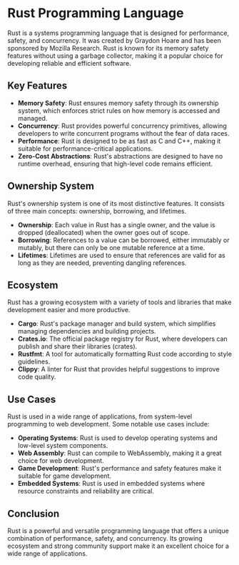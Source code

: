 # Rust Programming Language

Rust is a systems programming language that is designed for performance, safety, and concurrency. It was created by Graydon Hoare and has been sponsored by Mozilla Research. Rust is known for its memory safety features without using a garbage collector, making it a popular choice for developing reliable and efficient software.

## Key Features

- **Memory Safety**: Rust ensures memory safety through its ownership system, which enforces strict rules on how memory is accessed and managed.
- **Concurrency**: Rust provides powerful concurrency primitives, allowing developers to write concurrent programs without the fear of data races.
- **Performance**: Rust is designed to be as fast as C and C++, making it suitable for performance-critical applications.
- **Zero-Cost Abstractions**: Rust's abstractions are designed to have no runtime overhead, ensuring that high-level code remains efficient.

## Ownership System

Rust's ownership system is one of its most distinctive features. It consists of three main concepts: ownership, borrowing, and lifetimes.

- **Ownership**: Each value in Rust has a single owner, and the value is dropped (deallocated) when the owner goes out of scope.
- **Borrowing**: References to a value can be borrowed, either immutably or mutably, but there can only be one mutable reference at a time.
- **Lifetimes**: Lifetimes are used to ensure that references are valid for as long as they are needed, preventing dangling references.

## Ecosystem

Rust has a growing ecosystem with a variety of tools and libraries that make development easier and more productive.

- **Cargo**: Rust's package manager and build system, which simplifies managing dependencies and building projects.
- **Crates.io**: The official package registry for Rust, where developers can publish and share their libraries (crates).
- **Rustfmt**: A tool for automatically formatting Rust code according to style guidelines.
- **Clippy**: A linter for Rust that provides helpful suggestions to improve code quality.

## Use Cases

Rust is used in a wide range of applications, from system-level programming to web development. Some notable use cases include:

- **Operating Systems**: Rust is used to develop operating systems and low-level system components.
- **Web Assembly**: Rust can compile to WebAssembly, making it a great choice for web development.
- **Game Development**: Rust's performance and safety features make it suitable for game development.
- **Embedded Systems**: Rust is used in embedded systems where resource constraints and reliability are critical.

## Conclusion

Rust is a powerful and versatile programming language that offers a unique combination of performance, safety, and concurrency. Its growing ecosystem and strong community support make it an excellent choice for a wide range of applications.
